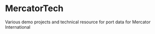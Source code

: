 # MercatorTech
Various demo projects and technical resource for port data for Mercator International
